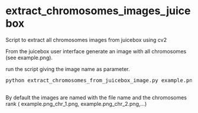 # extract_chromosomes_images_juicebox
Script to extract all chromosomes images from juicebox using cv2

From the juicebox user interface generate an image with all chromosomes (see example.png).

run the script giving the image name as parameter.

<pre>
python extract_chromosomes_from_juicebox_image.py example.png
  
</pre>

By default the images are named with the file name and the chromosomes rank ( example.png_chr_1.png,  example.png_chr_2.png,...)
